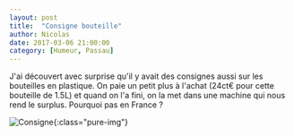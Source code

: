 ```yaml
---
layout: post
title:  "Consigne bouteille"
author: Nicolas
date: 2017-03-06 21:00:00
category: [Humeur, Passau]
---
```

J'ai découvert avec surprise qu'il y avait des consignes
aussi sur les bouteilles en plastique. On paie un petit
plus à l'achat (24ct€ pour cette bouteille de 1.5L) et
quand on l'a fini, on la met dans une machine qui nous
rend le surplus. Pourquoi pas en France ?

![Consigne]({{site.url}}/img/consigne.jpg){:class="pure-img"}

